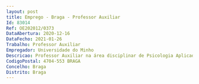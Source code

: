 ```yaml
--- 
layout: post
title: Emprego - Braga - Professor Auxiliar
Id: 83014
Ref: OE202012/0373
DataAbertura: 2020-12-16
DataFecho: 2021-01-26
Trabalho: Professor Auxiliar
Empregador: Universidade do Minho
Descricao: Professor Auxiliar na área disciplinar de Psicologia Aplicada.
CodigoPostal: 4704-553 BRAGA
Concelho: Braga
Distrito: Braga
--- 
```

